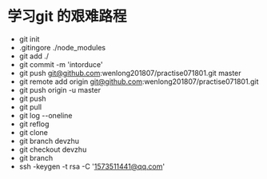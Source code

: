 # 学习git 的艰难路程

- git init
- .gitingore ./node_modules
- git add ./
- git commit -m 'intorduce'
- git push git@github.com:wenlong201807/practise071801.git master
- git remote add origin git@github.com:wenlong201807/practise071801.git
- git push origin -u master
- git push
- git pull 
- git log --oneline
- git reflog
- git clone
- git branch devzhu
- git checkout devzhu
- git branch
- ssh -keygen -t rsa -C '1573511441@qq.com'